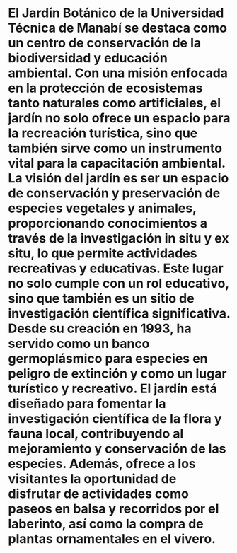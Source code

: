 # El Jardín Botánico de la Universidad Técnica de Manabí se destaca como un centro de conservación de la biodiversidad y educación ambiental. Con una misión enfocada en la protección de ecosistemas tanto naturales como artificiales, el jardín no solo ofrece un espacio para la recreación turística, sino que también sirve como un instrumento vital para la capacitación ambiental. La visión del jardín es ser un espacio de conservación y preservación de especies vegetales y animales, proporcionando conocimientos a través de la investigación in situ y ex situ, lo que permite actividades recreativas y educativas. Este lugar no solo cumple con un rol educativo, sino que también es un sitio de investigación científica significativa. Desde su creación en 1993, ha servido como un banco germoplásmico para especies en peligro de extinción y como un lugar turístico y recreativo. El jardín está diseñado para fomentar la investigación científica de la flora y fauna local, contribuyendo al mejoramiento y conservación de las especies. Además, ofrece a los visitantes la oportunidad de disfrutar de actividades como paseos en balsa y recorridos por el laberinto, así como la compra de plantas ornamentales en el vivero. 
